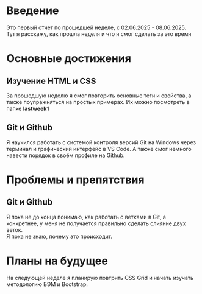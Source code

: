 # Введение

Это первый отчет по прошедшей неделе, c 02.06.2025 - 08.06.2025.  
Тут я расскажу, как прошла неделя и что я смог сделать за это время 

# Основные достижения

## Изучение HTML и CSS

За прошедшую неделю я смог повторить основные теги и свойства, а также поупражняться на простых примерах. Их можно посмотреть в папке **lastweek1**

## Git и Github

Я научился работать с системой контроля версий Git на Windows через терминал и графический интерфейс в VS Code. А также смог немного навести порядок в своём профиле на Github.

# Проблемы и препятствия

## Git и Github

Я пока не до конца понимаю, как работать с ветками в Git, а конкретнее, у меня не получается правильно сделать слияние двух веток.  
Я пока не знаю, почему это происходит.

# Планы на будущее

На следующей неделе я планирую повтрить CSS Grid и начать изучать методологию БЭМ и Bootstrap.